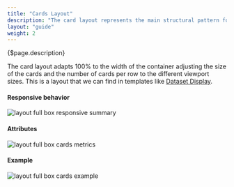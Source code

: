 ```yaml
---
title: "Cards Layout"
description: "The card layout represents the main structural pattern for displaying cards in a dataset."
layout: "guide"
weight: 2
---
```


<div class="page-description">{$page.description}</div> 

The card layout adapts 100% to the width of the container adjusting the size of the cards and the number of cards per row to the different viewport sizes. This is a layout that we can find in templates like [Dataset Display](../../patterns/dataset_display.html).

#### Responsive behavior

![layout full box responsive summary](../../../images/layoutfbcardssummary.jpg)

#### Attributes

![layout full box cards metrics](../../../images/layoutfbcardsmetrics.jpg)

#### Example

![layout full box cards example](../../../images/layoutfbcardsexample.jpg)